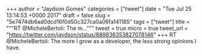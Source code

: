 
+++
author = "Jaydson Gomes"
categories = ["tweet"]
date = "Tue Jul 25 13:14:53 +0000 2017"
draft = false
slug = "5e7474db6ad0dcd16f0d50c327ca0a06fa141185"
tags = ["tweet"]
title = """RT @MicheleBertoli: The m..."""
tweet = true
micro = true
tweet_url = "https://twitter.com/jaydson/status/889836353827078146"
+++
RT @MicheleBertoli: The more I grow as a developer, the less strong opinions I have.
